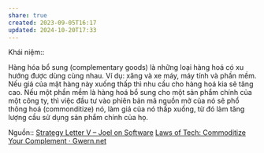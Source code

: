 ```yaml
---
share: true
created: 2023-09-05T16:17
updated: 2024-10-20T17:33
---
```

Khái niệm:: 

Hàng hóa bổ sung (complementary goods) là những loại hàng hoá có xu hướng được dùng cùng nhau. Ví dụ: xăng và xe máy, máy tính và phần mềm. Nếu giá của mặt hàng này xuống thấp thì nhu cầu cho hàng hoá kia sẽ tăng cao. Nếu một phần mềm là hàng hoá bổ sung cho một sản phẩm chính của một công ty, thì việc đầu tư vào phiên bản mã nguồn mở của nó sẽ phổ thông hoá (commonditize) nó, làm giá của nó thấp xuống, từ đó làm tăng lượng cầu sử dụng sản phẩm chính của họ. 

Nguồn:: [Strategy Letter V – Joel on Software](https://www.joelonsoftware.com/2002/06/12/strategy-letter-v/)
[Laws of Tech: Commoditize Your Complement · Gwern.net](https://gwern.net/complement)